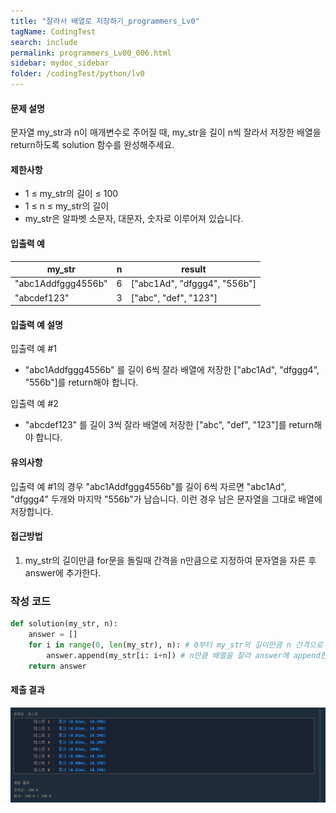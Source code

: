 ```yaml
---
title: "잘라서 배열로 저장하기_programmers_Lv0"
tagName: CodingTest
search: include
permalink: programmers_Lv00_006.html
sidebar: mydoc_sidebar
folder: /codingTest/python/lv0
---
```



#### 문제 설명 <br>

문자열 my_str과 n이 매개변수로 주어질 때, my_str을 길이 n씩 잘라서 저장한 배열을 return하도록 solution 함수를 완성해주세요.

#### 제한사항 <br>

- 1 ≤ my_str의 길이 ≤ 100
- 1 ≤ n ≤ my_str의 길이
- my_str은 알파벳 소문자, 대문자, 숫자로 이루어져 있습니다.

#### 입출력 예 <br>
  
my_str|n|result
---|---|---
"abc1Addfggg4556b"|6|["abc1Ad", "dfggg4", "556b"]
"abcdef123"|3|["abc", "def", "123"]

#### 입출력 예 설명 <br>

입출력 예 #1
- "abc1Addfggg4556b" 를 길이 6씩 잘라 배열에 저장한 ["abc1Ad", "dfggg4", "556b"]를 return해야 합니다.

입출력 예 #2
- "abcdef123" 를 길이 3씩 잘라 배열에 저장한 ["abc", "def", "123"]를 return해야 합니다.

#### 유의사항 <br>

입출력 예 #1의 경우 "abc1Addfggg4556b"를 길이 6씩 자르면 "abc1Ad", "dfggg4" 두개와 마지막 "556b"가 남습니다. 이런 경우 남은 문자열을 그대로 배열에 저장합니다.

#### 접근방법 <br>

1. my_str의 길이만큼 for문을 돌릴때 간격을 n만큼으로 지정하여 문자열을 자른 후 answer에 추가한다.

### 작성 코드 <br>

```python
def solution(my_str, n):
    answer = []
    for i in range(0, len(my_str), n): # 0부터 my_str의 길이만큼 n 간격으로 반복문을 돌린다.
        answer.append(my_str[i: i+n]) # n만큼 배열을 잘라 answer에 append한다.
    return answer
```

#### 제출 결과

![제출 결과](\images\programmers_Lv00_006.png)



